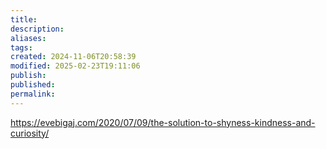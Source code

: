 ```yaml
---
title: 
description: 
aliases: 
tags: 
created: 2024-11-06T20:58:39
modified: 2025-02-23T19:11:06
publish: 
published: 
permalink: 
---
```


https://evebigaj.com/2020/07/09/the-solution-to-shyness-kindness-and-curiosity/
